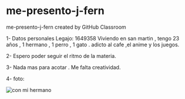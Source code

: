 # me-presento-j-fern
me-presento-j-fern created by GitHub Classroom


1- Datos personales
Legajo: 1649358
Viviendo en san martin , tengo 23 años , 1 hermano , 1 perro , 1 gato . adicto al cafe ,el anime y  los juegos.

2- Espero poder seguir el ritmo de la materia.

3- Nada mas para acotar . Me falta creatividad.

4- foto:

![con mi hermano](https://user-images.githubusercontent.com/63911925/113724630-ec7a5d80-96c8-11eb-889f-d2adc840dd4c.jpg)
